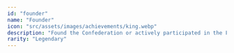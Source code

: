 ```yaml
---
id: "founder"
name: "Founder"
icon: "src/assets/images/achievements/king.webp"
description: "Found the Confederation or actively participated in the Forest Cup 2022 and beyond."
rarity: "Legendary"
---
```

